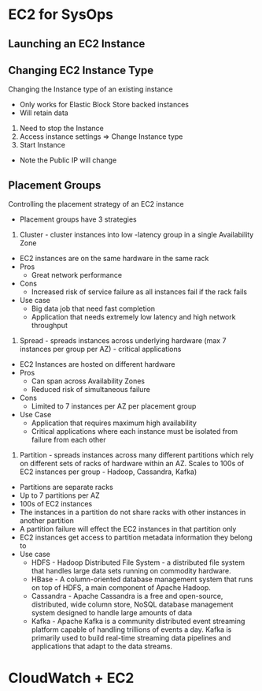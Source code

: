 # EC2 for SysOps

## Launching an EC2 Instance

## Changing EC2 Instance Type
Changing the Instance type of an existing instance
* Only works for Elastic Block Store backed instances
* Will retain data
1. Need to stop the Instance
1. Access instance settings => Change Instance type
1. Start Instance
* Note the Public IP will change 

## Placement Groups
Controlling the placement strategy of an EC2 instance
* Placement groups have 3 strategies
1. Cluster - cluster instances into low -latency group in a single Availability Zone
* EC2 instances are on the same hardware in the same rack
* Pros
  * Great network performance
* Cons
  * Increased risk of service failure as all instances fail if the rack fails
* Use case
  * Big data job that need fast completion
  * Application that needs extremely low latency and high network throughput
1. Spread - spreads instances across underlying hardware (max 7 instances per group per AZ) - critical applications
* EC2 Instances are hosted on different hardware
* Pros
  * Can span across Availability Zones
  * Reduced risk of simultaneous failure
* Cons
  * Limited to 7 instances per AZ per placement group
* Use Case
  * Application that requires maximum high availability
  * Critical applications where each instance must be isolated from failure from each other
1. Partition - spreads instances across many different partitions which rely on different sets of racks of hardware within an AZ. Scales to 100s of EC2 instances per group - Hadoop, Cassandra, Kafka)
* Partitions are separate racks
* Up to 7 partitions per AZ
* 100s of EC2 instances
* The instances in a partition do not share racks with other instances in another partition
* A partition failure will effect the EC2 instances in that partition only
* EC2 instances get access to partition metadata information they belong to
* Use case
  * HDFS - Hadoop Distributed File System - a distributed file system that handles large data sets running on commodity hardware.
  * HBase - A column-oriented database management system that runs on top of HDFS, a main component of Apache Hadoop.
  * Cassandra - Apache Cassandra is a free and open-source, distributed, wide column store, NoSQL database management system designed to handle large amounts of data
  * Kafka - Apache Kafka is a community distributed event streaming platform capable of handling trillions of events a day. Kafka is primarily used to build real-time streaming data pipelines and applications that adapt to the data streams.

# CloudWatch + EC2
